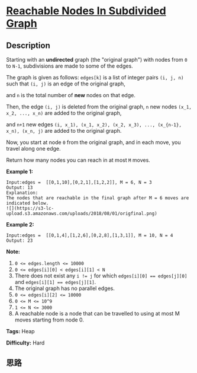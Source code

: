 # [Reachable Nodes In Subdivided Graph][title]

## Description

Starting with an  **undirected** graph (the  "original graph") with nodes from
`0` to `N-1`, subdivisions are made to some of the edges.

The graph is given as follows: `edges[k]` is a list of integer pairs `(i, j,
n)` such that `(i, j)` is an edge of the original graph,

and `n` is the total number of **new** nodes on that edge.  

Then, the edge `(i, j)` is deleted from the original graph, `n` new nodes
`(x_1, x_2, ..., x_n)` are added to the original graph,

and `n+1` new edges `(i, x_1), (x_1, x_2), (x_2, x_3), ..., (x_{n-1}, x_n),
(x_n, j)` are added to the original graph.

Now, you start at node `0` from the original graph, and in each move, you
travel along one edge.

Return how many nodes you can reach in at most `M` moves.



**Example 1:**
            Input:edges =  [[0,1,10],[0,2,1],[1,2,2]], M = 6, N = 3    Output: 13    Explanation:    The nodes that are reachable in the final graph after M = 6 moves are indicated below.    ![](https://s3-lc-upload.s3.amazonaws.com/uploads/2018/08/01/origfinal.png)    

**Example 2:**
            Input:edges =  [[0,1,4],[1,2,6],[0,2,8],[1,3,1]], M = 10, N = 4    Output: 23



**Note:**

  1. `0 <= edges.length <= 10000`
  2. `0 <= edges[i][0] < edges[i][1] < N`
  3. There does not exist any `i != j` for which `edges[i][0] == edges[j][0]` and `edges[i][1] == edges[j][1]`.
  4. The original graph has no parallel edges.
  5. `0 <= edges[i][2] <= 10000`
  6. `0 <= M <= 10^9`
  7. `1 <= N <= 3000`
  8. A reachable node is a node that can be travelled to using at most M moves starting from node 0.




**Tags:** Heap

**Difficulty:** Hard

## 思路

[title]: https://leetcode.com/problems/reachable-nodes-in-subdivided-graph
